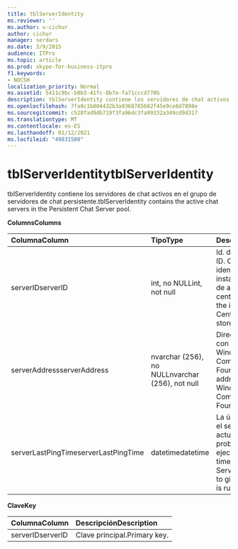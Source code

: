 ```yaml
---
title: tblServerIdentity
ms.reviewer: ''
ms.author: v-cichur
author: cichur
manager: serdars
ms.date: 3/9/2015
audience: ITPro
ms.topic: article
ms.prod: skype-for-business-itpro
f1.keywords:
- NOCSH
localization_priority: Normal
ms.assetid: 5411c9bc-b0b3-41fc-8b7e-fa71cccd770b
description: tblServerIdentity contiene los servidores de chat activos en el grupo de servidores de chat persistente.
ms.openlocfilehash: 7fa8c1b804432b3a9368785682f45e9ce8d7898e
ms.sourcegitcommit: c528fad9db719f3fa96dc3fa99332a349cd9d317
ms.translationtype: MT
ms.contentlocale: es-ES
ms.lasthandoff: 01/12/2021
ms.locfileid: "49831500"
---
```

# <a name="tblserveridentity"></a><span data-ttu-id="e46da-103">tblServerIdentity</span><span class="sxs-lookup"><span data-stu-id="e46da-103">tblServerIdentity</span></span>
 
<span data-ttu-id="e46da-104">tblServerIdentity contiene los servidores de chat activos en el grupo de servidores de chat persistente.</span><span class="sxs-lookup"><span data-stu-id="e46da-104">tblServerIdentity contains the active chat servers in the Persistent Chat Server pool.</span></span>
  
<span data-ttu-id="e46da-105">**Columns**</span><span class="sxs-lookup"><span data-stu-id="e46da-105">**Columns**</span></span>

|<span data-ttu-id="e46da-106">**Columna**</span><span class="sxs-lookup"><span data-stu-id="e46da-106">**Column**</span></span>|<span data-ttu-id="e46da-107">**Tipo**</span><span class="sxs-lookup"><span data-stu-id="e46da-107">**Type**</span></span>|<span data-ttu-id="e46da-108">**Descripción**</span><span class="sxs-lookup"><span data-stu-id="e46da-108">**Description**</span></span>|
|:-----|:-----|:-----|
|<span data-ttu-id="e46da-109">serverID</span><span class="sxs-lookup"><span data-stu-id="e46da-109">serverID</span></span>  <br/> |<span data-ttu-id="e46da-110">int, no NULL</span><span class="sxs-lookup"><span data-stu-id="e46da-110">int, not null</span></span>  <br/> |<span data-ttu-id="e46da-111">Id. de servidor.</span><span class="sxs-lookup"><span data-stu-id="e46da-111">Server ID.</span></span> <span data-ttu-id="e46da-112">Corresponde al identificador de instancia del almacén de administración central.</span><span class="sxs-lookup"><span data-stu-id="e46da-112">Corresponds to the instance ID from Central Management store.</span></span>  <br/> |
|<span data-ttu-id="e46da-113">serverAddress</span><span class="sxs-lookup"><span data-stu-id="e46da-113">serverAddress</span></span>  <br/> |<span data-ttu-id="e46da-114">nvarchar (256), no NULL</span><span class="sxs-lookup"><span data-stu-id="e46da-114">nvarchar (256), not null</span></span>  <br/> |<span data-ttu-id="e46da-115">Dirección de servidor con la dirección de Windows Communication Foundation.</span><span class="sxs-lookup"><span data-stu-id="e46da-115">Server address using the Windows Communication Foundation address.</span></span>  <br/> |
|<span data-ttu-id="e46da-116">serverLastPingTime</span><span class="sxs-lookup"><span data-stu-id="e46da-116">serverLastPingTime</span></span>  <br/> |<span data-ttu-id="e46da-117">datetime</span><span class="sxs-lookup"><span data-stu-id="e46da-117">datetime</span></span>  <br/> |<span data-ttu-id="e46da-118">La última hora en la que el servidor de canal actualizó esta fila para probar que está ejecutándose.</span><span class="sxs-lookup"><span data-stu-id="e46da-118">The latest time that the Channel Server updated this row to give evidence that it is running.</span></span>  <br/> |
   
<span data-ttu-id="e46da-119">**Clave**</span><span class="sxs-lookup"><span data-stu-id="e46da-119">**Key**</span></span>

|<span data-ttu-id="e46da-120">**Columna**</span><span class="sxs-lookup"><span data-stu-id="e46da-120">**Column**</span></span>|<span data-ttu-id="e46da-121">**Descripción**</span><span class="sxs-lookup"><span data-stu-id="e46da-121">**Description**</span></span>|
|:-----|:-----|
|<span data-ttu-id="e46da-122">serverID</span><span class="sxs-lookup"><span data-stu-id="e46da-122">serverID</span></span>  <br/> |<span data-ttu-id="e46da-123">Clave principal.</span><span class="sxs-lookup"><span data-stu-id="e46da-123">Primary key.</span></span>  <br/> |
   

